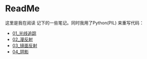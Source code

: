 # ReadMe

这里是我在阅读 <computer graphics from scratch> 记下的一些笔记。同时我用了Python(PIL) 来重写代码：


- [01_光线追踪](01_光线追踪.md)
- [02_漫反射](02_漫反射.md)
- [03_镜面反射](03_镜面反射.md)
- [04_阴影](04_阴影.md)